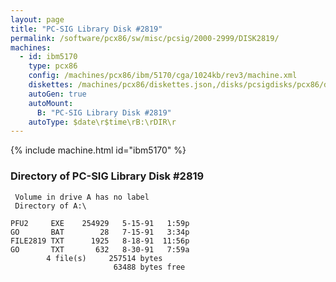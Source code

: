 ```yaml
---
layout: page
title: "PC-SIG Library Disk #2819"
permalink: /software/pcx86/sw/misc/pcsig/2000-2999/DISK2819/
machines:
  - id: ibm5170
    type: pcx86
    config: /machines/pcx86/ibm/5170/cga/1024kb/rev3/machine.xml
    diskettes: /machines/pcx86/diskettes.json,/disks/pcsigdisks/pcx86/diskettes.json
    autoGen: true
    autoMount:
      B: "PC-SIG Library Disk #2819"
    autoType: $date\r$time\rB:\rDIR\r
---
```


{% include machine.html id="ibm5170" %}

### Directory of PC-SIG Library Disk #2819

     Volume in drive A has no label
     Directory of A:\

    PFU2     EXE    254929   5-15-91   1:59p
    GO       BAT        28   7-15-91   3:34p
    FILE2819 TXT      1925   8-18-91  11:56p
    GO       TXT       632   8-30-91   7:59a
            4 file(s)     257514 bytes
                           63488 bytes free
